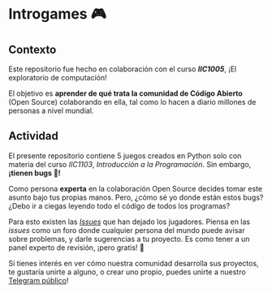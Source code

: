 # Introgames :video_game:
## Contexto
Este repositorio fue hecho en colaboración con el curso ***IIC1005***, ¡El exploratorio de computación!

El objetivo es **aprender de qué trata la comunidad de Código Abierto** (Open Source) colaborando en ella, tal como lo hacen a diario millones de personas a nivel mundial.
## Actividad
El presente repositorio contiene 5 juegos creados en Python solo con materia del curso *IIC1103*, *Introducción a la Programación*. Sin embargo, **¡tienen bugs :bug:!**

Como persona **experta** en la colaboración Open Source decides tomar este asunto bajo tus propias manos. Pero, ¿cómo sé yo donde están estos bugs? ¿Debo ir a ciegas leyendo todo el código de todos los programas?

Para esto existen las [*Issues*](https://github.com/open-source-uc/Introgames/issues) que han dejado los jugadores. Piensa en las *issues* como un foro donde cualquier persona del mundo puede avisar sobre problemas, y darle sugerencias a tu proyecto. Es como tener a un panel experto de revisión, ¡pero gratis! :money_with_wings:

Si tienes interés en ver cómo nuestra comunidad desarrolla sus proyectos, te gustaría unirte a alguno, o crear uno propio, puedes unirte a nuestro [Telegram público](https://t.me/+57PSUpFifq8xOGIx)!
